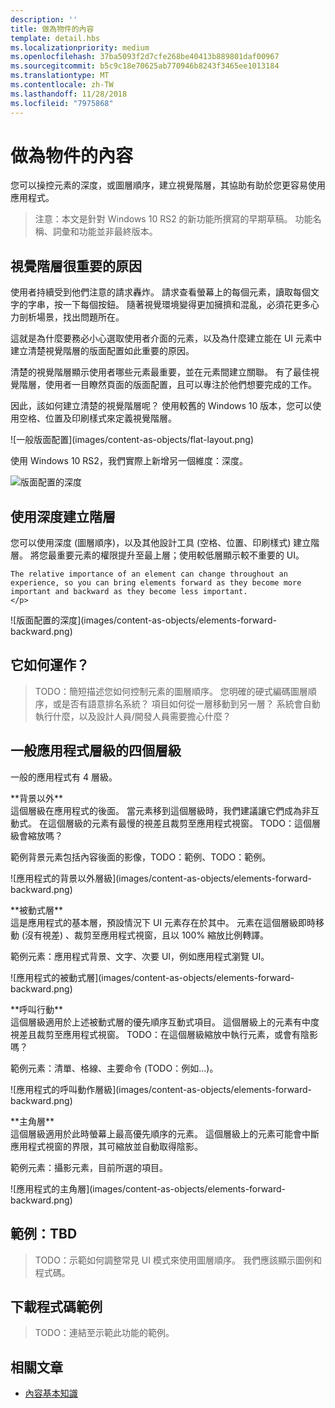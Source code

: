 ```yaml
---
description: ''
title: 做為物件的內容
template: detail.hbs
ms.localizationpriority: medium
ms.openlocfilehash: 37ba5093f2d7cfe268be40413b889801daf00967
ms.sourcegitcommit: b5c9c18e70625ab770946b8243f3465ee1013184
ms.translationtype: MT
ms.contentlocale: zh-TW
ms.lasthandoff: 11/28/2018
ms.locfileid: "7975868"
---
```

# <a name="content-as-objects"></a>做為物件的內容

 

您可以操控元素的深度，或圖層順序，建立視覺階層，其協助有助於您更容易使用應用程式。  

> 注意：本文是針對 Windows 10 RS2 的新功能所撰寫的早期草稿。 功能名稱、詞彙和功能並非最終版本。 

## <a name="why-visual-hierarchy-is-important"></a>視覺階層很重要的原因

使用者持續受到他們注意的請求轟炸。 請求查看螢幕上的每個元素，讀取每個文字的字串，按一下每個按鈕。 隨著視覺環境變得更加擁擠和混亂，必須花更多心力剖析場景，找出問題所在。  

這就是為什麼要務必小心選取使用者介面的元素，以及為什麼建立能在 UI 元素中建立清楚視覺階層的版面配置如此重要的原因。 <!-- Every element is competing for the user's attention, and every time you add an element, you add a mental tax to the user. -->

清楚的視覺階層顯示使用者哪些元素最重要，並在元素間建立關聯。 有了最佳視覺階層，使用者一目瞭然頁面的版面配置，且可以專注於他們想要完成的工作。 

<p></p>


<div class="side-by-side">
<div class="side-by-side-content">
  <div class="side-by-side-content-left">
  <p>因此，該如何建立清楚的視覺階層呢？ 使用較舊的 Windows 10 版本，您可以使用空格、位置及印刷樣式來定義視覺階層。 </p>
  </div>
  <div class="side-by-side-content-right">
    ![一般版面配置](images/content-as-objects/flat-layout.png)
    
  </div>
</div>
</div>

使用 Windows 10 RS2，我們實際上新增另一個維度：深度。 

![版面配置的深度](images/content-as-objects/depth-in-layout2.png)


## <a name="use-depth-to-establish-a-hierarchy"></a>使用深度建立階層 

<p></p>

<div class="side-by-side">
<div class="side-by-side-content">
  <div class="side-by-side-content-left">
     <p>您可以使用深度 (圖層順序)，以及其他設計工具 (空格、位置、印刷樣式) 建立階層。 將您最重要元素的權限提升至最上層；使用較低層顯示較不重要的 UI。 

    The relative importance of an element can change throughout an experience, so you can bring elements forward as they become more important and backward as they become less important. 
    </p>
  </div>
  <div class="side-by-side-content-right">
    ![版面配置的深度](images/content-as-objects/elements-forward-backward.png) 
    
  </div>
</div>
</div>

## <a name="how-does-it-work"></a>它如何運作？
> TODO：簡短描述您如何控制元素的圖層順序。 您明確的硬式編碼圖層順序，或是否有語意排名系統？ 項目如何從一層移動到另一層？ 系統會自動執行什麼，以及設計人員/開發人員需要擔心什麼？ 

## <a name="the-four-layers-of-a-typical-app-layers"></a>一般應用程式層級的四個層級

<p>一般的應用程式有 4 層級。</p>
<p></p>

<div class="side-by-side">
<div class="side-by-side-content">
  <div class="side-by-side-content-left">
  **背景以外** <br/>
這個層級在應用程式的後面。  當元素移到這個層級時，我們建議讓它們成為非互動式。 在這個層級的元素有最慢的視差且裁剪至應用程式視窗。 TODO：這個層級會縮放嗎？ 

<p>範例背景元素包括內容後面的影像，TODO：範例、TODO：範例。</p>
  </div>
  <div class="side-by-side-content-right">
    ![應用程式的背景以外層級](images/content-as-objects/elements-forward-backward.png)
    
  </div>
</div>
</div>

<p></p>

<div class="side-by-side">
<div class="side-by-side-content">
  <div class="side-by-side-content-left">
  **被動式層** <br/>
這是應用程式的基本層，預設情況下 UI 元素存在於其中。  元素在這個層級即時移動 (沒有視差) 、裁剪至應用程式視窗，且以 100% 縮放比例轉譯。 

<p>範例元素：應用程式背景、文字、次要 UI，例如應用程式瀏覽 UI。</p>
  </div>
  <div class="side-by-side-content-right">
    ![應用程式的被動式層](images/content-as-objects/elements-forward-backward.png)
    
  </div>
</div>
</div>

<p></p>

<div class="side-by-side">
<div class="side-by-side-content">
  <div class="side-by-side-content-left">
  **呼叫行動** <br/>
這個層級適用於上述被動式層的優先順序互動式項目。 這個層級上的元素有中度視差且裁剪至應用程式視窗。 TODO：在這個層級縮放中執行元素，或會有陰影嗎？

<p>範例元素：清單、格線、主要命令 (TODO：例如...)。</p> 
  </div>
  <div class="side-by-side-content-right">
    ![應用程式的呼叫動作層級](images/content-as-objects/elements-forward-backward.png)
    
  </div>
</div>
</div>

<p></p>
<div class="side-by-side">
<div class="side-by-side-content">
  <div class="side-by-side-content-left">
  **主角層** <br/>
這個層級適用於此時螢幕上最高優先順序的元素。  這個層級上的元素可能會中斷應用程式視窗的界限，其可縮放並自動取得陰影。

<p>範例元素：攝影元素，目前所選的項目。</p>  
  </div>
  <div class="side-by-side-content-right">
    ![應用程式的主角層](images/content-as-objects/elements-forward-backward.png)
    
  </div>
</div>
</div>



<!--
Depth is meaningful; it establishes visual and interactive hierarchy for users to efficiently complete tasks. Depth orients users in our system. 
-->

## <a name="example-tbd"></a>範例：TBD
> TODO：示範如何調整常見 UI 模式來使用圖層順序。 我們應該顯示圖例和程式碼。 

## <a name="download-the-code-samples"></a>下載程式碼範例
>TODO：連結至示範此功能的範例。 


## <a name="related-articles"></a>相關文章
* [內容基本知識](../basics/content-basics.md)
